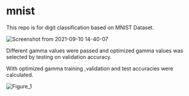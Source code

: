 # mnist
This repo is for digit classification based on MNIST Dataset.

![Screenshot from 2021-09-10 14-40-07](https://user-images.githubusercontent.com/85408006/132830512-18614a45-fc63-41e3-ac0c-d911bdc27eca.png)

Different gamma values were passed and optimized gamma values was selected by testing on validation accuracy.

With optimized gamma  training ,validation and test accuracies were calculated.



![Figure_1](https://user-images.githubusercontent.com/85408006/132831548-610ec60c-ad6d-4c32-a987-50505db64481.png)


